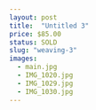 ```yaml
---
layout: post
title:  "Untitled 3"
price: $85.00
status: SOLD
slug: "weaving-3"
images:
  - main.jpg
  - IMG_1020.jpg
  - IMG_1029.jpg
  - IMG_1030.jpg
---
```

